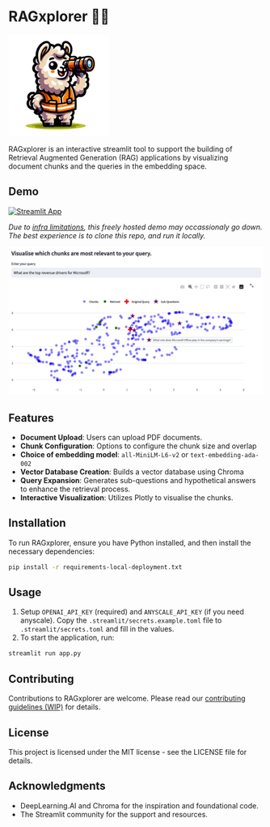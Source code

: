 # RAGxplorer 🦙🦺 

<img src="images/logo.png" width="200">

RAGxplorer is an interactive streamlit tool to support the building of Retrieval Augmented Generation (RAG) applications by visualizing document chunks and the queries in the embedding space. 

## Demo
[![Streamlit App](https://static.streamlit.io/badges/streamlit_badge_black_white.svg)](https://rag-xplorer.streamlit.app/)

_Due to [infra limitations](https://discuss.streamlit.io/t/is-there-streamlit-app-limitations-such-as-usage-time-users-etc/42800), this freely hosted demo may occassionaly go down. The best experience is to clone this repo, and run it locally._

<img src="images/example.png" width="650">

## Features

- **Document Upload**: Users can upload PDF documents.
- **Chunk Configuration**: Options to configure the chunk size and overlap
- **Choice of embedding model**: `all-MiniLM-L6-v2` or `text-embedding-ada-002`
- **Vector Database Creation**: Builds a vector database using Chroma
- **Query Expansion**: Generates sub-questions and hypothetical answers to enhance the retrieval process.
- **Interactive Visualization**: Utilizes Plotly to visualise the chunks.

## Installation

To run RAGxplorer, ensure you have Python installed, and then install the necessary dependencies:

```bash
pip install -r requirements-local-deployment.txt
```

## Usage

1. Setup `OPENAI_API_KEY` (required) and `ANYSCALE_API_KEY` (if you need anyscale). Copy
    the `.streamlit/secrets.example.toml` file to `.streamlit/secrets.toml` and fill in the values.
2. To start the application, run:

```bash
streamlit run app.py
```

## Contributing

Contributions to RAGxplorer are welcome. Please read our [contributing guidelines (WIP)](.github/CONTRIBUTING.md) for details.

## License

This project is licensed under the MIT license - see the LICENSE file for details.

## Acknowledgments
- DeepLearning.AI and Chroma for the inspiration and foundational code.
- The Streamlit community for the support and resources.

